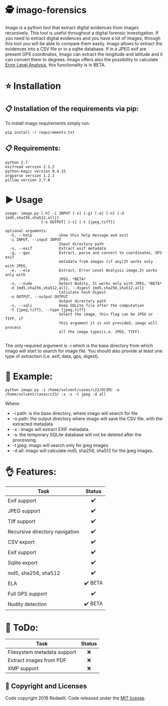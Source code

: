 # 🕵️ imago-forensics
Imago is a python tool that extract digital evidences from images recursively.
This  tool is useful throughout a digital forensic investigation. If you need to extract digital evidences and you have a lot of images, through this tool you will be able to compare them easily. Imago allows to extract the evidences into a CSV file or in a sqlite database. If in a JPEG exif are present GPS coordinates, Imago can extract the longitude and latitude and it can convert them to degrees.
Imago offers also the possibility to calculate [Error Level Analysis](https://blackhat.com/presentations/bh-dc-08/Krawetz/Whitepaper/bh-dc-08-krawetz-WP.pdf), this functionality is in BETA.

# ⭐ Installation

## 📋 Installation of the requirements via pip:

To install imago requirements simply run:
```
pip install -r requirements.txt

```
## 📋 Requirements:
```
python 2.7
exifread version 2.1.2
python-magic version 0.4.15
argparse version 1.2.1
pillow version 2.7.0
```
# ▶ Usage

```
usage: imago.py [-h] -i INPUT [-x] [-g] [-e] [-n] [-d {md5,sha256,sha512,all}]
                [-o OUTPUT] [-s] [-t {jpeg,tiff}]

optional arguments:
  -h, --help            show this help message and exit
  -i INPUT, --input INPUT
                        Input directory path
  -x, --exif            Extract exif metadata
  -g, --gps             Extract, parse and convert to coordinates, GPS exif
                        metadata from images (if any)It works only with JPEG.
  -e, --ela             Extract, Error Level Analysis image,It works only with
                        JPEG. *BETA*
  -n, --nude            Detect Nudity, It works only with JPEG, *BETA*
  -d {md5,sha256,sha512,all}, --digest {md5,sha256,sha512,all}
                        Calculate hash digest
  -o OUTPUT, --output OUTPUT
                        Output directory path
  -s, --sqli            Keep SQLite file after the computation
  -t {jpeg,tiff}, --type {jpeg,tiff}
                        Select the image, this flag can be JPEG or TIFF, if
                        this argument it is not provided, imago will process
                        all the image types(i.e. JPEG, TIFF)


```
The only required argument is -i which is the base directory from which imago will start to search for image file.
You should also provide at least one type of extraction (i.e. exif, data, gps, digest).

# 🚀 Example:

```
python imago.py -i /home/solvent/cases/c23/DCIM/ -o /home/solvent/cases/c23/ -x -s -t jpeg -d all
```

Where:
* -i path: is the base directory, where imago will search for file
* -o path: the output directory where imago will save the CSV file, with the extracted metadata
* -x : imago will extract EXIF metadata.
* -s: the temporary SQLite database will not be deleted after the processing.
* -t jpeg: imago will search only for jpeg images.
* -d all: imago will calculate md5, sha256, sha512 for the jpeg images.

# 👌 Features:

| Task          | Status        |
| ------------- |:-------------:|
| Exif support  | ✔️ |
| JPEG support  | ✔️ |
| Tiff support  | ✔️ |
| Recursive directory navigation  | ✔️ |
| CSV export  | ✔️ |
| Exif support  | ✔️ |
| Sqlite export  | ✔️ |
| md5, sha256, sha512  | ✔️ |
| ELA | ✔️ BETA |
| Full GPS support  | ✔️ |
| Nudity detection  | ✔️ BETA|


# 📝 ToDo:
| Task          | Status        |
| ------------- |:-------------:|
| Filesystem metadata support  | ❌ |
| Extract images from PDF | ❌ |
| XMP support  | ❌ |


## 📑 Copyright and Licenses
Code copyright 2018 Redaelli.
Code released under the [MIT license](LICENSE).
